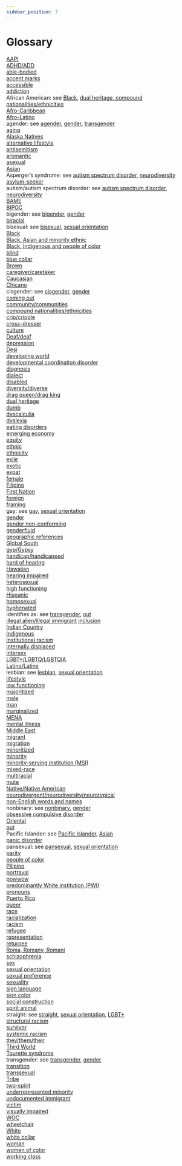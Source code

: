 ```yaml
---
sidebar_position: 7
---
```



# Glossary

[AAPI](https://symmetry-mag.github.io/style-guide/writing-about-culture-ethnicity-and-race#asian)  
[ADHD/ADD](https://symmetry-mag.github.io/style-guide/writing-about-aging-and-disability#adhd)  
[able-bodied](https://symmetry-mag.github.io/style-guide/writing-about-aging-and-disability#able-bodied)  
[accent marks](https://symmetry-mag.github.io/style-guide/writing-about-culture-ethnicity-and-race/#non-english-words-and-names)  
[accessible](https://symmetry-mag.github.io/style-guide/writing-about-aging-and-disability#accessible)  
[addiction](https://symmetry-mag.github.io/style-guide/writing-about-aging-and-disability#addiction)  
African American: see [Black](https://symmetry-mag.github.io/style-guide/writing-about-culture-ethnicity-and-race/#black), [dual heritage, compound nationalities/ethnicities](https://symmetry-mag.github.io/style-guide/writing-about-culture-ethnicity-and-race/#dual-heritage-compound-nationalitiesethnicities)  
[Afro-Caribbean](https://symmetry-mag.github.io/style-guide/writing-about-culture-ethnicity-and-race/#black)  
[Afro-Latino](https://symmetry-mag.github.io/style-guide/writing-about-culture-ethnicity-and-race/#black)  
agender: see [agender](https://symmetry-mag.github.io/style-guide/writing-about-gender-sex-and-sexual-orientation/#agender), [gender](https://symmetry-mag.github.io/style-guide/writing-about-gender-sex-and-sexual-orientation/#gender), [transgender](https://symmetry-mag.github.io/style-guide/writing-about-gender-sex-and-sexual-orientation/#transgender)  
[aging](https://symmetry-mag.github.io/style-guide/writing-about-aging-and-disability/#aging)  
[Alaska Natives](https://symmetry-mag.github.io/style-guide/writing-about-culture-ethnicity-and-race#native-american)  
[alternative lifestyle](https://symmetry-mag.github.io/style-guide/writing-about-gender-sex-and-sexual-orientation#lifestyle)  
[antisemitism](https://symmetry-mag.github.io/style-guide/writing-about-culture-ethnicity-and-race#antisemitism)  
[aromantic](https://symmetry-mag.github.io/style-guide/writing-about-gender-sex-and-sexual-orientation#asexual)  
[asexual](https://symmetry-mag.github.io/style-guide/writing-about-gender-sex-and-sexual-orientation#asexual)  
[Asian](https://symmetry-mag.github.io/style-guide/writing-about-culture-ethnicity-and-race/#asian)  
Asperger’s syndrome: see [autism spectrum disorder](https://symmetry-mag.github.io/style-guide/writing-about-aging-and-disability/#autism-spectrum-disorder), [neurodiversity](https://symmetry-mag.github.io/style-guide/writing-about-aging-and-disability#neurodiversity)   
[asylum-seeker](https://symmetry-mag.github.io/style-guide/writing-about-culture-ethnicity-and-race/#migration)  
autism/autism spectrum disorder: see [autism spectrum disorder](https://symmetry-mag.github.io/style-guide/writing-about-aging-and-disability/#autism-spectrum-disorder), [neurodiversity](https://symmetry-mag.github.io/style-guide/writing-about-aging-and-disability#neurodiversity)   
[BAME](https://symmetry-mag.github.io/style-guide/writing-about-culture-ethnicity-and-race/#people-of-color)  
[BIPOC](https://symmetry-mag.github.io/style-guide/writing-about-culture-ethnicity-and-race/#people-of-color)  
bigender: see [bigender](https://symmetry-mag.github.io/style-guide/writing-about-gender-sex-and-sexual-orientation/#bigender), [gender](https://symmetry-mag.github.io/style-guide/writing-about-gender-sex-and-sexual-orientation/#gender)  
[biracial](https://symmetry-mag.github.io/style-guide/writing-about-culture-ethnicity-and-race#biracial-multiracial)  
bisexual: see [bisexual](https://symmetry-mag.github.io/style-guide/writing-about-gender-sex-and-sexual-orientation/#bisexual), [sexual orientation](https://symmetry-mag.github.io/style-guide/writing-about-gender-sex-and-sexual-orientation/#sexual-orientation)  
[Black](https://symmetry-mag.github.io/style-guide/writing-about-culture-ethnicity-and-race/#black)   
[Black, Asian and minority ethnic](https://symmetry-mag.github.io/style-guide/writing-about-culture-ethnicity-and-race/#people-of-color)  
[Black, Indigenous and people of color](https://symmetry-mag.github.io/style-guide/writing-about-culture-ethnicity-and-race/#people-of-color)  
[blind](https://symmetry-mag.github.io/style-guide/writing-about-aging-and-disability#blind)  
[blue collar](https://symmetry-mag.github.io/style-guide/writing-about-culture-ethnicity-and-race#blue-collarwhite-collar)  
[Brown](https://symmetry-mag.github.io/style-guide/writing-about-culture-ethnicity-and-race#brown)  
[caregiver/caretaker](https://symmetry-mag.github.io/style-guide/writing-about-aging-and-disability#caregiver)  
[Caucasian](https://symmetry-mag.github.io/style-guide/writing-about-culture-ethnicity-and-race#white)  
[Chicano](https://symmetry-mag.github.io/style-guide/writing-about-culture-ethnicity-and-race#latinohispanicchicano)  
cisgender: see [cisgender](https://symmetry-mag.github.io/style-guide/writing-about-gender-sex-and-sexual-orientation/#cisgender), [gender](https://symmetry-mag.github.io/style-guide/writing-about-gender-sex-and-sexual-orientation/#gender)  
[coming out](https://symmetry-mag.github.io/style-guide/writing-about-gender-sex-and-sexual-orientation/#out-coming-out)  
[community/communities](https://symmetry-mag.github.io/style-guide/understanding-diversity-equity-and-inclusion#communities)  
[compound nationalities/ethnicities](https://symmetry-mag.github.io/style-guide/writing-about-culture-ethnicity-and-race/#dual-heritage-compound-nationalitiesethnicities)  
[crip/cripple](https://symmetry-mag.github.io/style-guide/writing-about-aging-and-disability#cripcripple)  
[cross-dresser](https://symmetry-mag.github.io/style-guide/writing-about-gender-sex-and-sexual-orientation/#transgender)  
[culture](https://symmetry-mag.github.io/style-guide/writing-about-culture-ethnicity-and-race#culture)  
[Deaf/deaf](https://symmetry-mag.github.io/style-guide/writing-about-aging-and-disability#deafdeaf)  
[depression](https://symmetry-mag.github.io/style-guide/writing-about-aging-and-disability#mental-illness)  
[Desi](https://symmetry-mag.github.io/style-guide/writing-about-culture-ethnicity-and-race#desi)  
[developing world](https://symmetry-mag.github.io/style-guide/writing-about-culture-ethnicity-and-race#third-world)  
[developmental coordination disorder](https://symmetry-mag.github.io/style-guide/writing-about-aging-and-disability#neurodiversity)  
[diagnosis](https://symmetry-mag.github.io/style-guide/writing-about-aging-and-disability#mental-illness)  
[dialect](https://symmetry-mag.github.io/style-guide/writing-about-culture-ethnicity-and-race#dialect)  
[disabled](https://symmetry-mag.github.io/style-guide/writing-about-aging-and-disability#disabled)   
[diversity/diverse](https://symmetry-mag.github.io/style-guide/understanding-diversity-equity-and-inclusion#diversitydiverse)  
[drag queen/drag king](https://symmetry-mag.github.io/style-guide/writing-about-gender-sex-and-sexual-orientation/#transgender)  
[dual heritage](https://symmetry-mag.github.io/style-guide/writing-about-culture-ethnicity-and-race/#dual-heritage-compound-nationalitiesethnicities)  
[dumb](https://symmetry-mag.github.io/style-guide/writing-about-aging-and-disability#deafdeaf)  
[dyscalculia](https://symmetry-mag.github.io/style-guide/writing-about-aging-and-disability#neurodiversity)  
[dyslexia](https://symmetry-mag.github.io/style-guide/writing-about-aging-and-disability#neurodiversity)  
[eating disorders](https://symmetry-mag.github.io/style-guide/writing-about-aging-and-disability#mental-illness)  
[emerging economy](https://symmetry-mag.github.io/style-guide/writing-about-culture-ethnicity-and-race#third-world)  
[equity](https://symmetry-mag.github.io/style-guide/understanding-diversity-equity-and-inclusion#equity)  
[ethnic](https://symmetry-mag.github.io/style-guide/writing-about-culture-ethnicity-and-race#ethnic)  
[ethnicity](https://symmetry-mag.github.io/style-guide/writing-about-culture-ethnicity-and-race#ethnicity)  
[exile](https://symmetry-mag.github.io/style-guide/writing-about-culture-ethnicity-and-race#migration)  
[exotic](https://symmetry-mag.github.io/style-guide/writing-about-culture-ethnicity-and-race#ethnic)  
[expat](https://symmetry-mag.github.io/style-guide/writing-about-culture-ethnicity-and-race#migration)  
[female](https://symmetry-mag.github.io/style-guide/writing-about-gender-sex-and-sexual-orientation/#sex)  
[Filipino](https://symmetry-mag.github.io/style-guide/writing-about-culture-ethnicity-and-race#filipinopilipino)  
[First Nation](https://symmetry-mag.github.io/style-guide/writing-about-culture-ethnicity-and-race#native-american)  
[foreign](https://symmetry-mag.github.io/style-guide/writing-about-culture-ethnicity-and-race#non-english-words-and-names)  
[framing](https://symmetry-mag.github.io/style-guide/writing-about-people-with-dignity#framing)  
gay: see [gay](https://symmetry-mag.github.io/style-guide/writing-about-gender-sex-and-sexual-orientation/#gay), [sexual orientation](https://symmetry-mag.github.io/style-guide/writing-about-gender-sex-and-sexual-orientation/#sexual-orientation)  
[gender](https://symmetry-mag.github.io/style-guide/writing-about-gender-sex-and-sexual-orientation/#gender)  
[gender non-conforming](https://symmetry-mag.github.io/style-guide/writing-about-gender-sex-and-sexual-orientation/#gender-non-conforming)  
[genderfluid](https://symmetry-mag.github.io/style-guide/writing-about-gender-sex-and-sexual-orientation/#genderfluid)  
[geographic references](https://symmetry-mag.github.io/style-guide/writing-about-culture-ethnicity-and-race#geographic-references)  
[Global South](https://symmetry-mag.github.io/style-guide/writing-about-culture-ethnicity-and-race#third-world)  
[gyp/Gypsy](https://symmetry-mag.github.io/style-guide/writing-about-culture-ethnicity-and-race#roma-romany-romani)  
[handicap/handicapped](https://symmetry-mag.github.io/style-guide/writing-about-aging-and-disability#handicaphandicapped)  
[hard of hearing](https://symmetry-mag.github.io/style-guide/writing-about-aging-and-disability#deafdeaf)  
[Hawaiian](https://symmetry-mag.github.io/style-guide/writing-about-culture-ethnicity-and-race#hawaiian)  
[hearing impaired](https://symmetry-mag.github.io/style-guide/writing-about-aging-and-disability#deafdeaf)  
[heterosexual](https://symmetry-mag.github.io/style-guide/writing-about-gender-sex-and-sexual-orientation/#straight)  
[high functioning](https://symmetry-mag.github.io/style-guide/writing-about-aging-and-disability#high-functioninglow-functioning)  
[Hispanic](https://symmetry-mag.github.io/style-guide/writing-about-culture-ethnicity-and-race#latinohispanicchicano)  
[homosexual](https://symmetry-mag.github.io/style-guide/writing-about-gender-sex-and-sexual-orientation/#gay)  
[hyphenated](https://symmetry-mag.github.io/style-guide/writing-about-culture-ethnicity-and-race#dual-heritage-compound-nationalitiesethnicities)  
identifies as: see [transgender](https://symmetry-mag.github.io/style-guide/writing-about-gender-sex-and-sexual-orientation/#transgender), [out](https://symmetry-mag.github.io/style-guide/writing-about-gender-sex-and-sexual-orientation/#out-coming-out)  
[illegal alien/illegal immigrant](https://symmetry-mag.github.io/style-guide/writing-about-culture-ethnicity-and-race#migration)
[inclusion](https://symmetry-mag.github.io/style-guide/understanding-diversity-equity-and-inclusion/#inclusion)  
[Indian Country](https://symmetry-mag.github.io/style-guide/writing-about-culture-ethnicity-and-race#native-american)  
[Indigenous](https://symmetry-mag.github.io/style-guide/writing-about-culture-ethnicity-and-race#native-american)  
[institutional racism](https://symmetry-mag.github.io/style-guide/writing-about-culture-ethnicity-and-race#racism)  
[internally displaced](https://symmetry-mag.github.io/style-guide/writing-about-culture-ethnicity-and-race#migration)  
[intersex](https://symmetry-mag.github.io/style-guide/writing-about-gender-sex-and-sexual-orientation/#intersex)  
[LGBT+/LGBTQ/LGBTQIA](https://symmetry-mag.github.io/style-guide/writing-about-gender-sex-and-sexual-orientation/#lgbt)  
[Latino/Latinx](https://symmetry-mag.github.io/style-guide/writing-about-culture-ethnicity-and-race#latinohispanicchicano)  
lesbian: see [lesbian](https://symmetry-mag.github.io/style-guide/writing-about-gender-sex-and-sexual-orientation/#lesbian), [sexual orientation](https://symmetry-mag.github.io/style-guide/writing-about-gender-sex-and-sexual-orientation/#sexual-orientation)  
[lifestyle](https://symmetry-mag.github.io/style-guide/writing-about-gender-sex-and-sexual-orientation/#lifestyle)  
[low functioning](https://symmetry-mag.github.io/style-guide/writing-about-aging-and-disability#high-functioninglow-functioning)  
[majoritized](https://symmetry-mag.github.io/style-guide/understanding-diversity-equity-and-inclusion/#minority)  
[male](https://symmetry-mag.github.io/style-guide/writing-about-gender-sex-and-sexual-orientation/#sex)  
[man](https://symmetry-mag.github.io/style-guide/writing-about-gender-sex-and-sexual-orientation/#gender)  
[marginalized](https://symmetry-mag.github.io/style-guide/understanding-diversity-equity-and-inclusion/#minority)  
[MENA](https://symmetry-mag.github.io/style-guide/writing-about-culture-ethnicity-and-race#middle-eastmena)  
[mental illness](https://symmetry-mag.github.io/style-guide/writing-about-aging-and-disability#mental-illness)  
[Middle East](https://symmetry-mag.github.io/style-guide/writing-about-culture-ethnicity-and-race#middle-eastmena)  
[migrant](https://symmetry-mag.github.io/style-guide/writing-about-culture-ethnicity-and-race#migration)  
[migration](https://symmetry-mag.github.io/style-guide/writing-about-culture-ethnicity-and-race#migration)  
[minoritized](https://symmetry-mag.github.io/style-guide/understanding-diversity-equity-and-inclusion/#minority)  
[minority](https://symmetry-mag.github.io/style-guide/understanding-diversity-equity-and-inclusion/#minority)  
[minority-serving institution (MSI)](https://symmetry-mag.github.io/style-guide/writing-about-culture-ethnicity-and-race#minority-serving-institutions)  
[mixed-race](https://symmetry-mag.github.io/style-guide/writing-about-culture-ethnicity-and-race#biracial-multiracial)  
[multiracial](https://symmetry-mag.github.io/style-guide/writing-about-culture-ethnicity-and-race#biracial-multiracial)  
[mute](https://symmetry-mag.github.io/style-guide/writing-about-aging-and-disability#deafdeaf)  
[Native/Native American](https://symmetry-mag.github.io/style-guide/writing-about-culture-ethnicity-and-race#native-american)  
[neurodivergent/neurodiversity/neurotypical](https://symmetry-mag.github.io/style-guide/writing-about-aging-and-disability#neurodiversity)  
[non-English words and names](https://symmetry-mag.github.io/style-guide/writing-about-culture-ethnicity-and-race#non-english-words-and-names)  
nonbinary: see [nonbinary](https://symmetry-mag.github.io/style-guide/writing-about-gender-sex-and-sexual-orientation/#nonbinary), [gender](https://symmetry-mag.github.io/style-guide/writing-about-gender-sex-and-sexual-orientation/#gender)  
[obsessive compulsive disorder](https://symmetry-mag.github.io/style-guide/writing-about-aging-and-disability#mental-illness)  
[Oriental](https://symmetry-mag.github.io/style-guide/writing-about-culture-ethnicity-and-race#asian)  
[out](https://symmetry-mag.github.io/style-guide/writing-about-gender-sex-and-sexual-orientation/#out-coming-out)  
Pacific Islander: see [Pacific Islander](https://symmetry-mag.github.io/style-guide/writing-about-culture-ethnicity-and-race#pacific-islander), [Asian](https://symmetry-mag.github.io/style-guide/writing-about-culture-ethnicity-and-race#asian)  
[panic disorder](https://symmetry-mag.github.io/style-guide/writing-about-aging-and-disability#mental-illness)  
pansexual: see [pansexual](https://symmetry-mag.github.io/style-guide/writing-about-gender-sex-and-sexual-orientation/#pansexual), [sexual orientation](https://symmetry-mag.github.io/style-guide/writing-about-gender-sex-and-sexual-orientation/#sexual-orientation)  
[parity](https://symmetry-mag.github.io/style-guide/writing-about-people-with-dignity#parity)  
[people of color](https://symmetry-mag.github.io/style-guide/writing-about-culture-ethnicity-and-race#people-of-color)  
[Pilipino](https://symmetry-mag.github.io/style-guide/writing-about-culture-ethnicity-and-race#filipinopilipino)  
[portrayal](https://symmetry-mag.github.io/style-guide/writing-about-people-with-dignity#portrayal)  
[powwow](https://symmetry-mag.github.io/style-guide/writing-about-culture-ethnicity-and-race#native-american)  
[predominantly White institution (PWI)](https://symmetry-mag.github.io/style-guide/writing-about-culture-ethnicity-and-race#minority-serving-institutions)  
[pronouns](https://symmetry-mag.github.io/style-guide/writing-about-gender-sex-and-sexual-orientation/#pronouns)  
[Puerto Rico](https://symmetry-mag.github.io/style-guide/writing-about-culture-ethnicity-and-race#puerto-rico)  
[queer](https://symmetry-mag.github.io/style-guide/writing-about-gender-sex-and-sexual-orientation/#queer)  
[race](https://symmetry-mag.github.io/style-guide/writing-about-culture-ethnicity-and-race#race)  
[racialization](https://symmetry-mag.github.io/style-guide/writing-about-culture-ethnicity-and-race#race)  
[racism](https://symmetry-mag.github.io/style-guide/writing-about-culture-ethnicity-and-race#racism)  
[refugee](https://symmetry-mag.github.io/style-guide/writing-about-culture-ethnicity-and-race#migration)  
[representation](https://symmetry-mag.github.io/style-guide/writing-about-people-with-dignity#representation)  
[returnee](https://symmetry-mag.github.io/style-guide/writing-about-culture-ethnicity-and-race#migration)  
[Roma, Romany, Romani](https://symmetry-mag.github.io/style-guide/writing-about-culture-ethnicity-and-race#roma-romany-romani)  
[schizophrenia](https://symmetry-mag.github.io/style-guide/writing-about-aging-and-disability#mental-illness)  
[sex](https://symmetry-mag.github.io/style-guide/writing-about-gender-sex-and-sexual-orientation/#sex)  
[sexual orientation](https://symmetry-mag.github.io/style-guide/writing-about-gender-sex-and-sexual-orientation/#sexual-orientation)  
[sexual preference](https://symmetry-mag.github.io/style-guide/writing-about-gender-sex-and-sexual-orientation/#sexual-orientation)  
[sexuality]((https://symmetry-mag.github.io/style-guide/writing-about-gender-sex-and-sexual-orientation/#sexual-orientation))  
[sign language](https://symmetry-mag.github.io/style-guide/writing-about-aging-and-disability#deafdeaf)  
[skin color](https://symmetry-mag.github.io/style-guide/writing-about-culture-ethnicity-and-race/#race)  
[social construction](https://symmetry-mag.github.io/style-guide/writing-about-culture-ethnicity-and-race/#race)  
[spirit animal](https://symmetry-mag.github.io/style-guide/writing-about-culture-ethnicity-and-race#native-american)  
straight: see [straight](https://symmetry-mag.github.io/style-guide/writing-about-gender-sex-and-sexual-orientation/#straight), [sexual orientation](https://symmetry-mag.github.io/style-guide/writing-about-gender-sex-and-sexual-orientation/#sexual-orientation), [LGBT+](https://symmetry-mag.github.io/style-guide/writing-about-gender-sex-and-sexual-orientation/#lgbt)  
[structural racism](https://symmetry-mag.github.io/style-guide/writing-about-culture-ethnicity-and-race/#racism)  
[survivor](https://symmetry-mag.github.io/style-guide/writing-about-aging-and-disability#survivor)  
[systemic racism](https://symmetry-mag.github.io/style-guide/writing-about-culture-ethnicity-and-race/#racism)  
[they/them/their](https://symmetry-mag.github.io/style-guide/writing-about-gender-sex-and-sexual-orientation/#pronouns)  
[Third World](https://symmetry-mag.github.io/style-guide/writing-about-culture-ethnicity-and-race#third-world)  
[Tourette syndrome](https://symmetry-mag.github.io/style-guide/writing-about-aging-and-disability#neurodiversity)  
transgender: see [transgender](https://symmetry-mag.github.io/style-guide/writing-about-gender-sex-and-sexual-orientation/#transgender), [gender](https://symmetry-mag.github.io/style-guide/writing-about-gender-sex-and-sexual-orientation/#gender)    
[transition](https://symmetry-mag.github.io/style-guide/writing-about-gender-sex-and-sexual-orientation/#transition)  
[transsexual]((https://symmetry-mag.github.io/style-guide/writing-about-gender-sex-and-sexual-orientation/#transgender))  
[Tribe](https://symmetry-mag.github.io/style-guide/writing-about-culture-ethnicity-and-race#native-american)  
[two-spirit](https://symmetry-mag.github.io/style-guide/writing-about-gender-sex-and-sexual-orientation/#gender)  
[underrepresented minority](https://symmetry-mag.github.io/style-guide/understanding-diversity-equity-and-inclusion/#minority)  
[undocumented immigrant](https://symmetry-mag.github.io/style-guide/writing-about-culture-ethnicity-and-race/#migration)  
[victim](https://symmetry-mag.github.io/style-guide/writing-about-aging-and-disability#survivor)  
[visually impaired](https://symmetry-mag.github.io/style-guide/writing-about-aging-and-disability#blind)  
[WOC](https://symmetry-mag.github.io/style-guide/writing-about-culture-ethnicity-and-race/#people-of-color)  
[wheelchair](https://symmetry-mag.github.io/style-guide/writing-about-aging-and-disability#wheelchair)  
[White](https://symmetry-mag.github.io/style-guide/writing-about-culture-ethnicity-and-race/#white)  
[white collar](https://symmetry-mag.github.io/style-guide/writing-about-culture-ethnicity-and-race#blue-collarwhite-collar)  
[woman](https://symmetry-mag.github.io/style-guide/writing-about-gender-sex-and-sexual-orientation/#gender)  
[women of color](https://symmetry-mag.github.io/style-guide/writing-about-culture-ethnicity-and-race/#people-of-color)  
[working class](https://symmetry-mag.github.io/style-guide/writing-about-culture-ethnicity-and-race#blue-collarwhite-collar)
